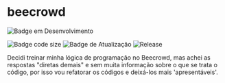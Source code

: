 # beecrowd

![Badge em Desenvolvimento](http://img.shields.io/static/v1?label=STATUS&message=EM%20DESENVOLVIMENTO&color=GREEN&style=for-the-badge)

![Badge code size](https://img.shields.io/github/languages/code-size/fab-souza/beecrowd)
![Badge de Atualização](https://img.shields.io/github/last-commit/fab-souza/beecrowd)
![Release](https://img.shields.io/github/release-date/fab-souza/beecrowd)


Decidi treinar minha lógica de programação no Beecrowd, mas achei as respostas "diretas demais" e sem muita informação sobre o que se trata o código, por isso vou refatorar os códigos e deixá-los mais 'apresentáveis'.
